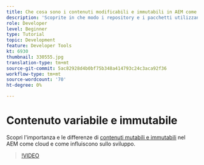 ```yaml
---
title: Che cosa sono i contenuti modificabili e immutabili in AEM come Cloud Service?
description: 'Scoprite in che modo i repository e i pacchetti utilizzano sia contenuto mutabile che contenuto immutabile e perché è importante in AEM come Cloud Service. '
role: Developer
level: Beginner
type: Tutorial
topic: Development
feature: Developer Tools
kt: 6930
thumbnail: 330555.jpg
translation-type: tm+mt
source-git-commit: 5ac82928d4b0bf75b348a414793c24c3aca92f36
workflow-type: tm+mt
source-wordcount: '70'
ht-degree: 0%

---
```



# Contenuto variabile e immutabile

Scopri l&#39;importanza e le differenze di [contenuti mutabili e immutabili](https://experienceleague.adobe.com/docs/experience-manager-cloud-service/implementing/developing/aem-project-content-package-structure.html) nel AEM come cloud e come influiscono sullo sviluppo.

>[!VIDEO](https://video.tv.adobe.com/v/330555/?quality=12&learn=on)
